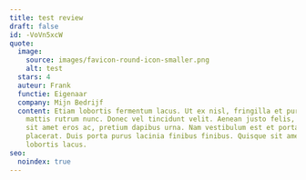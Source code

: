 ```yaml
---
title: test review
draft: false
id: -VoVn5xcW
quote:
  image:
    source: images/favicon-round-icon-smaller.png
    alt: test
  stars: 4
  auteur: Frank
  functie: Eigenaar
  company: Mijn Bedrijf
  content: Etiam lobortis fermentum lacus. Ut ex nisl, fringilla et purus a,
    mattis rutrum nunc. Donec vel tincidunt velit. Aenean justo felis, pulvinar
    sit amet eros ac, pretium dapibus urna. Nam vestibulum est et porta
    placerat. Duis porta purus lacinia finibus finibus. Quisque sit amet
    lobortis lacus.
seo:
  noindex: true
---
```


